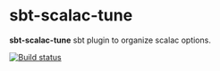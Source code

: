 # sbt-scalac-tune

**sbt-scalac-tune** sbt plugin to organize scalac options.

[![Build status](https://travis-ci.com/limansky/sbt-scalac-tune.svg?branch=master)](https://travis-ci.com/limansky/sbt-scalac-tune)
